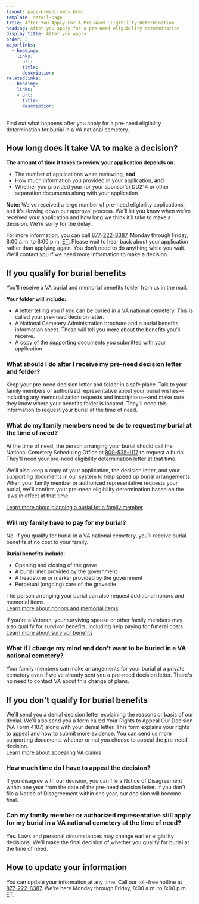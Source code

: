 ```yaml
---
layout: page-breadcrumbs.html
template: detail-page
title: After You Apply For A Pre-Need Eligibility Determination
heading: After you apply for a pre-need eligibility determination
display_title: After you apply
order: 3
majorlinks:
  - heading:
    links:
    - url:
      title:
      description:
relatedlinks:
  - heading:
    links:
    - url:
      title:
      description:
---
```


<div class="va-introtext">

Find out what happens after you apply for a pre-need eligibility determination for burial in a VA national cemetery.

</div>

## How long does it take VA to make a decision?

**The amount of time it takes to review your application depends on:**
- The number of applications we’re reviewing, **and**
- How much information you provided in your application, **and**
- Whether you provided your (or your sponsor’s) DD214 or other separation documents along with your application

**Note:** We’ve received a large number of pre-need eligibility applications, and it’s slowing down our approval process. We’ll let you know when we’ve received your application and how long we think it’ll take to make a decision. We’re sorry for the delay.

For more information, you can call <a href="tel:+18772228387">877-222-8387</a>, Monday through Friday, 8:00 a.m. to 8:00 p.m. <abbr title="eastern time">ET</abbr>. Please wait to hear back about your application rather than applying again. You don’t need to do anything while you wait. We'll contact you if we need more information to make a decision.

## If you qualify for burial benefits

You’ll receive a VA burial and memorial benefits folder from us in the mail.

**Your folder will include:**

- A letter telling you if you can be buried in a VA national cemetery. This is called your pre-need decision letter.
- A National Cemetery Administration brochure and a burial benefits information sheet. These will tell you more about the benefits you'll receive.
- A copy of the supporting documents you submitted with your application

### What should I do after I receive my pre-need decision letter and folder?

Keep your pre-need decision letter and folder in a safe place. Talk to your family members or authorized representative about your burial wishes—including any memorialization requests and inscriptions—and make sure they know where your benefits folder is located. They'll need this information to request your burial at the time of need.

### What do my family members need to do to request my burial at the time of need?

At the time of need, the person arranging your burial should call the National Cemetery Scheduling Office at <a href="tel:+1-800-535-1117">800-535-1117</a> to request a burial. They'll need your pre-need eligibility determination letter at that time.

We'll also keep a copy of your application, the decision letter, and your supporting documents in our system to help speed up burial arrangements. When your family member or authorized representative requests your burial, we'll confirm your pre-need eligibility determination based on the laws in effect at that time. <br>

[Learn more about planning a burial for a family member](/burials-memorials/plan-a-burial/)

### Will my family have to pay for my burial?

No. If you qualify for burial in a VA national cemetery, you’ll receive burial benefits at no cost to your family.

**Burial benefits include:**

- Opening and closing of the grave
- A burial liner provided by the government
- A headstone or marker provided by the government
- Perpetual (ongoing) care of the gravesite

The person arranging your burial can also request additional honors and memorial items.<br>
[Learn more about honors and memorial items](/burials-memorials/memorial-items/)

If you're a Veteran, your surviving spouse or other family members may also qualify for survivor benefits, including help paying for funeral costs. <br>
[Learn more about survivor benefits](/burials-memorials/dependency-indemnity-compensation/)

### What if I change my mind and don't want to be buried in a VA national cemetery?

Your family members can make arrangements for your burial at a private cemetery even if we've already sent you a pre-need decision letter. There's no need to contact VA about this change of plans. 

## If you don't qualify for burial benefits

We'll send you a denial decision letter explaining the reasons or basis of our denial. We'll also send you a form called Your Rights to Appeal Our Decision (VA Form 4107) along with your denial letter. This form explains your rights to appeal and how to submit more evidence. You can send us more supporting documents whether or not you choose to appeal the pre-need decision.  <br>
[Learn more about appealing VA claims](http://www.va.gov/opa/publications/benefits_book/benefits_chap14.asp)

### How much time do I have to appeal the decision?

If you disagree with our decision, you can file a Notice of Disagreement within one year from the date of the pre-need decision letter. If you don't file a Notice of Disagreement within one year, our decision will become final.

### Can my family member or authorized representative still apply for my burial in a VA national cemetery at the time of need?

Yes. Laws and personal circumstances may change earlier eligibility decisions. We'll make the final decision of whether you qualify for burial at the time of need.

## How to update your information

You can update your information at any time. Call our toll-free hotline at <a href="tel:+18772228387">877-222-8387</a>. We're here Monday through Friday, 8:00 a.m. to 8:00 p.m. <abbr title="eastern time">ET</abbr>.
